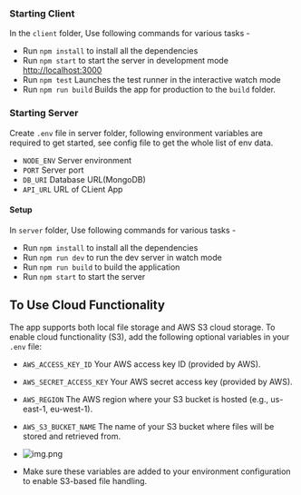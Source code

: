 ### Starting Client

In the `client` folder, Use following commands for various tasks -

- Run `npm install` to install all the dependencies
- Run `npm start` to start the server in development mode [http://localhost:3000](http://localhost:3000)
- Run `npm test` Launches the test runner in the interactive watch mode
- Run `npm run build` Builds the app for production to the `build` folder.

### Starting Server

Create `.env` file in server folder, following environment variables are required to get started, see config file to get the whole list of env data.
- `NODE_ENV` Server environment
- `PORT` Server port
- `DB_URI` Database URL(MongoDB)
- `API_URL` URL of CLient App


#### Setup

In `server` folder, Use following commands for various tasks -

- Run `npm install` to install all the dependencies
- Run `npm run dev` to run the dev server in watch mode
- Run `npm run build` to build the application
- Run `npm start` to start the server

## To Use Cloud Functionality

The app supports both local file storage and AWS S3 cloud storage. To enable cloud functionality (S3), add the following optional variables in your `.env` file:

- `AWS_ACCESS_KEY_ID` Your AWS access key ID (provided by AWS).
- `AWS_SECRET_ACCESS_KEY`  Your AWS secret access key (provided by AWS).
- `AWS_REGION` The AWS region where your S3 bucket is hosted (e.g., us-east-1, eu-west-1).
- `AWS_S3_BUCKET_NAME` The name of your S3 bucket where files will be stored and retrieved from.


- ![img.png](img.png)

- Make sure these variables are added to your environment configuration to enable S3-based file handling.
